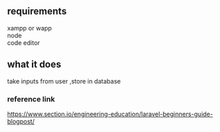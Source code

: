 ## requirements
xampp or wapp<br>
node<br>
code editor<br>
## what it does
take inputs from user ,store in database
### reference link
https://www.section.io/engineering-education/laravel-beginners-guide-blogpost/